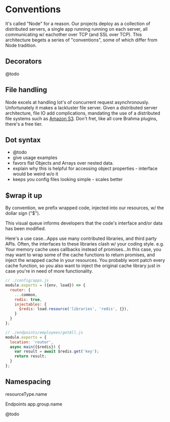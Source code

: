 # Conventions

It's called "Node" for a reason. Our projects deploy as a collection of distributed servers, a single app running running on each server, all communicating w/ eachother over TCP (and SSL over TCP). This architecture begets a series of "conventions", some of which differ from Node tradition.

## Decorators
@todo

## File handling
Node excels at handling lot's of concurrent request asynchronously. Unfortunately it makes a lackluster file server. Given a distributed server architecture, file IO add complications, mandating the use of a distributed file systems such as [Amazon S3](https://aws.amazon.com/s3). Don't fret, like all core Brahma plugins, there's a free tier.

## Dot syntax
- @todo
- give usage examples
- favors flat Objects and Arrays over nested data.
- explain why this is helpful for accessing object properties - interface would be weird w/o it
- keeps you config files looking simple - scales better

## $wrap it up
By convention, we prefix wrapped code, injected into our resources, w/ the dollar sign ("$").

This visual queue informs developers that the code's interface and/or data has been modified.

Here's a use case...Apps use many contributed libraries, and third party APIs. Often, the interfaces to these libraries clash w/ your coding style. e.g. Your memory cache uses callbacks instead of promises...In this case, you may want to wrap some of the cache functions to return promises, and inject the wrapped cache in your resources. You probably wont patch every cache function, so you also want to inject the original cache library just in case you're in need of more functionality.

```javascript
// ./config/apps.js
module.exports = ({env, load}) => {
  router: {
    ...common,
    redis: true,
    injectables: {
      $redis: load.resource('libraries', 'redis', {}),
    }
  }
};
```

```javascript
// ./endpoints/employees/getAll.js
module.exports = {
  location: 'router',
  async main({$redis}) {
    var result = await $redis.get('key');
    return result;
  }
};
```

## Namespacing
resourceType.name

Endpoints
app.group.name

@todo

